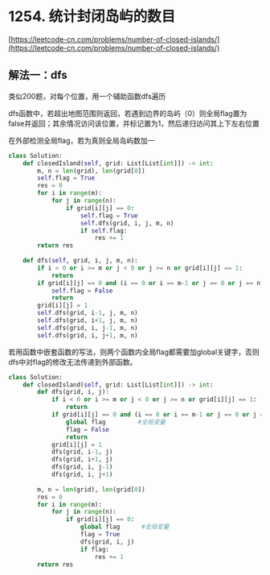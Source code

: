 # 1254. 统计封闭岛屿的数目

[https://leetcode-cn.com/problems/number-of-closed-islands/](https://leetcode-cn.com/problems/number-of-closed-islands/)

## 解法一：dfs

类似200题，对每个位置，用一个辅助函数dfs遍历

dfs函数中，若超出地图范围则返回，若遇到边界的岛屿（0）则全局flag置为false并返回；其余情况访问该位置，并标记置为1，然后递归访问其上下左右位置

在外部检测全局flag，若为真则全局岛屿数加一

```python
class Solution:
    def closedIsland(self, grid: List[List[int]]) -> int:
        m, n = len(grid), len(grid[0])
        self.flag = True
        res = 0
        for i in range(m):
            for j in range(n):
                if grid[i][j] == 0:
                    self.flag = True
                    self.dfs(grid, i, j, m, n)
                    if self.flag:
                        res += 1
        return res      
               
    def dfs(self, grid, i, j, m, n):
        if i < 0 or i >= m or j < 0 or j >= n or grid[i][j] == 1:
            return
        if grid[i][j] == 0 and (i == 0 or i == m-1 or j == 0 or j == n-1):          
            self.flag = False
            return
        grid[i][j] = 1
        self.dfs(grid, i-1, j, m, n)
        self.dfs(grid, i+1, j, m, n)
        self.dfs(grid, i, j-1, m, n)
        self.dfs(grid, i, j+1, m, n)
```

若用函数中嵌套函数的写法，则两个函数内全局flag都需要加global关键字，否则dfs中对flag的修改无法传递到外部函数。

```python
class Solution:
    def closedIsland(self, grid: List[List[int]]) -> int:
        def dfs(grid, i, j):
            if i < 0 or i >= m or j < 0 or j >= n or grid[i][j] == 1:
                return
            if grid[i][j] == 0 and (i == 0 or i == m-1 or j == 0 or j == n-1):
                global flag         #全局变量
                flag = False
                return
            grid[i][j] = 1
            dfs(grid, i-1, j)
            dfs(grid, i+1, j)
            dfs(grid, i, j-1)
            dfs(grid, i, j+1)
            
        m, n = len(grid), len(grid[0])  
        res = 0
        for i in range(m):
            for j in range(n):
                if grid[i][j] == 0:
                    global flag      #全局变量      
                    flag = True
                    dfs(grid, i, j)
                    if flag:
                        res += 1
        return res
```

